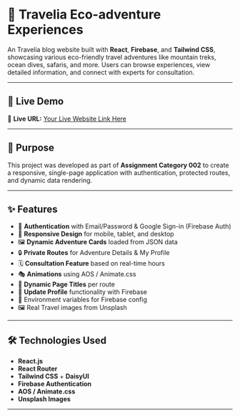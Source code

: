 # 🌿 Travelia Eco-adventure Experiences

An Travelia blog website built with **React**, **Firebase**, and **Tailwind CSS**, showcasing various eco-friendly travel adventures like mountain treks, ocean dives, safaris, and more. Users can browse experiences, view detailed information, and connect with experts for consultation.

---

## 📌 Live Demo
🔗 **Live URL:** [Your Live Website Link Here](https://travelia-d8b52.web.app/)

---

## 🎯 Purpose
This project was developed as part of **Assignment Category 002** to create a responsive, single-page application with authentication, protected routes, and dynamic data rendering.

---

## ✨ Features
- 🔐 **Authentication** with Email/Password & Google Sign-in (Firebase Auth)
- 📱 **Responsive Design** for mobile, tablet, and desktop
- 🖼 **Dynamic Adventure Cards** loaded from JSON data
- 🔒 **Private Routes** for Adventure Details & My Profile
- 🗓 **Consultation Feature** based on real-time hours
- 🎭 **Animations** using AOS / Animate.css
- 📌 **Dynamic Page Titles** per route
- 🔄 **Update Profile** functionality with Firebase
- 🔑 Environment variables for Firebase config
- 🖼 Real Travel images from Unsplash

---

## 🛠 Technologies Used
- **React.js**
- **React Router**
- **Tailwind CSS** + **DaisyUI**
- **Firebase Authentication**
- **AOS / Animate.css**
- **Unsplash Images**

---
